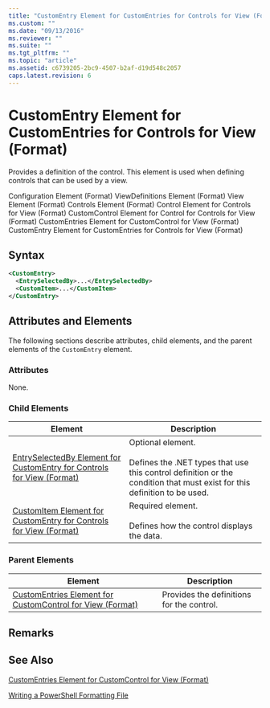 ```yaml
---
title: "CustomEntry Element for CustomEntries for Controls for View (Format) | Microsoft Docs"
ms.custom: ""
ms.date: "09/13/2016"
ms.reviewer: ""
ms.suite: ""
ms.tgt_pltfrm: ""
ms.topic: "article"
ms.assetid: c6739205-2bc9-4507-b2af-d19d548c2057
caps.latest.revision: 6
---
```

# CustomEntry Element for CustomEntries for Controls for View (Format)

Provides a definition of the control. This element is used when defining controls that can be used by a view.

Configuration Element (Format)
ViewDefinitions Element (Format)
View Element (Format)
Controls Element (Format)
Control Element for Controls for View (Format)
CustomControl Element for Control for Controls for View (Format)
CustomEntries Element for CustomControl for View (Format)
CustomEntry Element for CustomEntries for Controls for View (Format)

## Syntax

```xml
<CustomEntry>
  <EntrySelectedBy>...</EntrySelectedBy>
  <CustomItem>...</CustomItem>
</CustomEntry>
```

## Attributes and Elements

The following sections describe attributes, child elements, and the parent elements of the `CustomEntry` element.

### Attributes

None.

### Child Elements

|Element|Description|
|-------------|-----------------|
|[EntrySelectedBy Element for CustomEntry for Controls for View (Format)](./entryselectedby-element-for-customentry-for-controls-for-view-format.md)|Optional element.<br /><br /> Defines the .NET types that use this control definition or the condition that must exist for this definition to be used.|
|[CustomItem Element for CustomEntry for Controls for View (Format)](./customitem-element-for-customentry-for-controls-for-view-format.md)|Required element.<br /><br /> Defines how the control displays the data.|

### Parent Elements

|Element|Description|
|-------------|-----------------|
|[CustomEntries Element for CustomControl for View (Format)](./customentries-element-for-customcontrol-for-view-format.md)|Provides the definitions for the control.|

## Remarks

## See Also

[CustomEntries Element for CustomControl for View (Format)](./customentries-element-for-customcontrol-for-view-format.md)

[Writing a PowerShell Formatting File](./writing-a-powershell-formatting-file.md)
